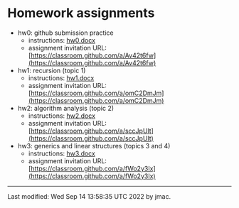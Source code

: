 # Homework assignments

* hw0: github submission practice
  - instructions: [hw0.docx](hw0.docx)
  - assignment invitation URL: [https://classroom.github.com/a/Av42t6fw](https://classroom.github.com/a/Av42t6fw)
* hw1: recursion (topic 1)
  - instructions: [hw1.docx](hw1.docx)
  - assignment invitation URL: [https://classroom.github.com/a/omC2DmJm](https://classroom.github.com/a/omC2DmJm)
* hw2: algorithm analysis (topic 2)
  - instructions: [hw2.docx](hw2.docx)
  - assignment invitation URL: [https://classroom.github.com/a/sccJpUlt](https://classroom.github.com/a/sccJpUlt)
* hw3: generics and linear structures (topics 3 and 4)
  - instructions: [hw3.docx](hw3.docx)
  - assignment invitation URL: [https://classroom.github.com/a/fWo2y3Ix](https://classroom.github.com/a/fWo2y3Ix)
<!-- * hw4: binary trees (topic 5) -->
<!--   - instructions: [hw4.docx](hw4.docx) -->
<!--   - assignment invitation URL: [https://classroom.github.com/a/SUtpftfO](https://classroom.github.com/a/SUtpftfO) -->
<!-- * hw5: binary tree applications (topic 6) -->
<!--   - instructions: [hw5.docx](hw5.docx) -->
<!--   - assignment invitation URL: [https://classroom.github.com/a/NS9SgnB3](https://classroom.github.com/a/NS9SgnB3) -->
<!-- * hw6: sorting (topic 7) -->
<!--   - instructions: [hw6.docx](hw6.docx) -->
<!--   - assignment invitation URL: [https://classroom.github.com/a/mG9TK8oW](https://classroom.github.com/a/mG9TK8oW) -->
<!-- * hw7: hashing (topic 8) -->
<!--   - instructions: [hw7.docx](hw7.docx) -->
<!--   - assignment invitation URL: [https://classroom.github.com/a/FerrP35w](https://classroom.github.com/a/FerrP35w) -->
<!-- * hw8: functional programming (topic 9) -->
<!--   - instructions: [hw8.docx](hw8.docx) -->
<!--   - assignment invitation URL: [https://classroom.github.com/a/XWQNdqyM](https://classroom.github.com/a/XWQNdqyM) -->
<!-- * hw9: graphs (topic 10) -->
<!--   - instructions: [hw9.docx](hw9.docx) -->
<!--   - assignment invitation URL: [https://classroom.github.com/a/oBl_4goG](https://classroom.github.com/a/oBl_4goG) -->


----
Last modified: Wed Sep 14 13:58:35 UTC 2022 by jmac.
